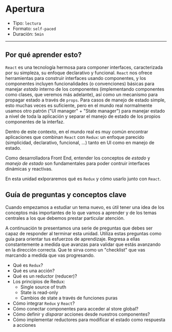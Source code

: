 # Apertura

* Tipo: `lectura`
* Formato: `self-paced`
* Duración: `5min`

***

## Por qué aprender esto?

`React` es una tecnología hermosa para componer interfaces, caracterizada por su
simpleza, su enfoque declarativo y funcional. `React` nos ofrece herramientas
para construir interfaces usando componentes, y los componentes incluyen
funcionalidades (o convenciones) básicas para manejar _estado_ interno de los
componentes (implementando componentes como clases, que veremos más adelante),
así como un mecanismo para propagar estado a través de `props`. Para casos de
manejo de estado simple, esto muchas veces es suficiente, pero en el mundo real
normalmente usamos otro patrón ("UI manager" + "State manager") para manejar
estado a nivel de toda la aplicación y separar el manejo de estado de los
propios componentes de la interfaz.

Dentro de este contexto, en el mundo real es muy común encontrar aplicaciones
que combinan `React` con `Redux`: un enfoque parecido (simplicidad, declarativo,
funcional, ...) tanto en UI como en manejo de estado.

Como desarrolladora Front End, entender los conceptos de _estado_ y _manejo de
estado_ son fundamentales para poder contruir interfaces dinámicas y reactivas.

En esta unidad exlporaremos qué es `Redux` y cómo usarlo junto con `React`.

## Guía de preguntas y conceptos clave

Cuando empezamos a estudiar un tema nuevo, es útil tener una idea de los
conceptos más importantes de lo que vamos a aprender y de los temas centrales
a los que debemos prestar particular atención.

A continuación te presentamos una serie de preguntas que debes ser capaz de
responder al terminar esta unidad. Utiliza estas preguntas como guía para
orientar tus esfuerzos de aprendizaje. Regresa a ellas constantemente a medida
que avanzas para validar que estás avanzando en la dirección correcta. Que te
sirva como un "checklist" que vas marcando a medida que vas progresando.

* Qué es `Redux`?
* Qué es una acción?
* Qué es un reductor (reducer)?
* Los principios de Redux:
  - Single source of truth
  - State is read-only
  - Cambios de state a través de funciones puras
* Cómo integrar `Redux` y `React`?
* Cómo conectar componentes para acceder al store global?
* Cómo definir y _disparar_ acciones desde nuestros componentes?
* Cómo implementar reductores para modificar el estado como respuesta a acciones
